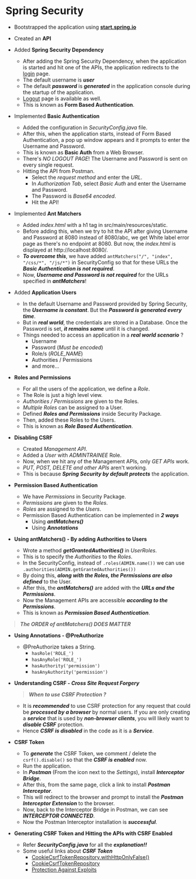 # Spring Security

- Bootstrapped the application using [**start.spring.io**](https://start.spring.io/) 
- Created an **API**
- Added **Spring Security Dependency**
	- After adding the Spring Security Dependency, when the application is started and hit one of the APIs, the application redirects to the [login](http://localhost:8080/login) page.
	- The default username is ***user***
	- The default ***password*** is ***generated*** in the application console during the startup of the application.
	- [Logout](http://localhost:8080/logout) page is available as well.
	- This is known as **Form Based Authentication**.
- Implemented **Basic Authentication**
	- Added the configuration in *SecurityConfig.java* file.
	- After this, when the application starts, instead of Form Based Authentication, a pop up window appears and it prompts to enter the Username and Password.
	- This is known as **Basic Auth** from a Web Browser.
	- There's *NO LOGOUT PAGE*! The Username and Password is sent on every single request.
	- Hitting the API from Postman.
		- Select the *request method* and enter the *URL*.
		- In *Authorization Tab*, select *Basic Auth* and enter the Username and Password.
		- The Password is *Base64 encoded*.
		- Hit the API!
- Implemented **Ant Matchers**
	- Added *index.html* with a h1 tag in src/main/resources/static.
	- Before adding this, when we try to hit the API after giving Username and Password at 8080 instead of 8080/abc, we get White label error page as there's no endpoint at 8080. But now, the *index.html* is displayed at http://localhost:8080/.
	- ***To overcome this***, we have added `antMatchers("/", "index", "/css/*", "/js/*")` in SecurityConfig so that for these URLs the ***Basic Authentication is not required***.
	- Now, ***Username and Password is not required*** for the URLs specified in ***antMatchers***!

- Added **Application Users**
	- In the default Username and Password provided by Spring Security, the ***Username is constant***. But the ***Password is generated every time***.
	- But in ***real world***, the credentials are stored in a Database. Once the Password is set, ***it remains same*** until it is changed.
	- Things needed to access an application in a ***real world scenario*** ?
		- Username
		- Password (*Must be encoded*)
		- Role/s (*ROLE_NAME*)
		- Authorities / Permissions
		- and more...

- **Roles and Permissions**

	- For all the users of the application, we define a *Role*.
	- The Role is just a high level view.
	- *Authorities / Permissions* are given to the Roles.
	- *Multiple Roles* can be assigned to a User.
	- Defined ***Roles and Permissions*** inside Security Package.
	- Then, added these Roles to the Users.
	- This is known as ***Role Based Authentication***.

- **Disabling CSRF**

	- Created *Management API*.
	- Added a *User* with *ADMINTRAINEE* Role.
	- Now, when we hit any of the Management APIs, only *GET APIs* work.
	- *PUT, POST, DELETE and other APIs* aren't working.
	- This is because ***Spring Security by default protects*** the application.

- **Permission Based Authentication**

	- We have *Permissions* in Security Package.
	- *Permissions* are given to the *Roles*.
	- *Roles* are assigned to the *Users*.
	- Permission Based Authentication can be implemented in ***2 ways***
		- Using ***antMatchers()***
		- Using ***Annotations***

- **Using antMatchers() - By adding Authorities to Users**
	
	- Wrote a method ***getGrantedAuthorities()*** in *UserRoles*.
	- This is to specify the *Authorities* to the *Roles*.
	- In the SecurityConfig, instead of `.roles(ADMIN.name())` we can use `.authorities(ADMIN.getGrantedAuthorities())`
	- By doing this, ***along with the Roles, the Permissions are also defined*** to the User.
	- After this, the ***antMatchers()*** are added with the ***URLs and the Permissions***.
	- Now the Management APIs are accessible ***according to the Permissions***.
	- This is known as ***Permission Based Authentication***.

> ***The ORDER of antMatchers() DOES MATTER*** 

- **Using Annotations - @PreAuthorize**
	- @PreAuthorize takes a String.
		- `hasRole('ROLE_')`
		- `hasAnyRole('ROLE_')`
		- `hasAuthority('permission')`
		- `hasAnyAuthority('permission')`

- **Understanding CSRF - *Cross Site Request Forgery***
	
	> ***When to use CSRF Protection ?***
	-	It is ***recommended*** to use CSRF protection for any request that could be ***processed by a browser*** by normal users. If you are only creating a ***service*** that is used by ***non-browser clients***, you will likely want to ***disable CSRF*** protection.
	-	Hence ***CSRF is disabled*** in the code as it is a ***Service***.

- **CSRF Token**
	- To ***generate*** the CSRF Token, we comment / delete the `csrf().disable()` so that the ***CSRF is enabled*** now.
	- Run the application.
	- In ***Postman*** (From the icon next to the *Settings*), install ***Interceptor Bridge***.
	- After this, from the same page, click a link to install ***Postman Interceptor***.
	- This will redirect to the browser and prompt to install the ***Postman Interceptor Extension*** to the browser.
	- Now, back to the Interceptor Bridge in Postman, we can see ***INTERCEPTOR CONNECTED***.
	- Now the Postman Interceptor installation is ***successful***.

- **Generating CSRF Token and Hitting the APIs with CSRF Enabled**
	- Refer ***SecurityConfig.java*** for all the ***explanation!!***
	- Some useful links about ***CSRF Token***
		- [CookieCsrfTokenRepository.withHttpOnlyFalse()](https://stackoverflow.com/questions/62648098/what-does-cookie-csrftokenrepository-withhttponlyfalse-do-and-when-to-use-it)
		- [CookieCsrfTokenRepository](https://docs.spring.io/spring-security/site/docs/4.2.15.RELEASE/apidocs/org/springframework/security/web/csrf/CookieCsrfTokenRepository.html)
		- [Protection Against Exploits](https://docs.spring.io/spring-security/site/docs/5.2.x/reference/html/protection-against-exploits.html)
